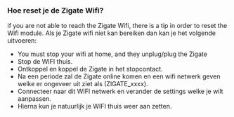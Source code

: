 
### Hoe reset je de Zigate Wifi?
if you are not able to reach the Zigate Wifi, there is a tip in order to reset the Wifi module.
Als je Zigate wifi niet kan bereiken dan kan je het volgende uitvoeren:
- You must stop your wifi at home, and they unplug/plug the Zigate 
- Stop de WIFI thuis.
- Ontkoppel en koppel de Zigate in het stopcontact.
- Na een periode zal de Zigate online komen en een wifi netwerk geven welke er ongeveer uit ziet als (ZIGATE_xxxx). 
- Connecteer naar dit WIFI netwerk en verander de settings welke je wilt aanpassen.
- Hierna kun je natuurlijk je WIFI thuis weer aan zetten.

